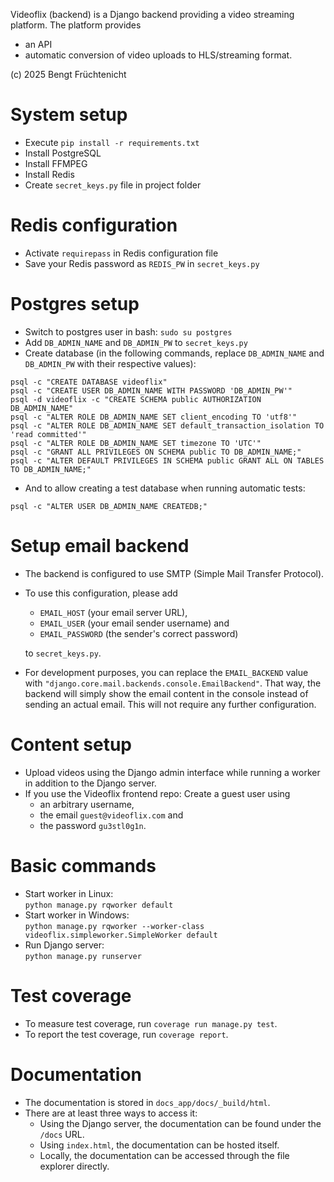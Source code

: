 Videoflix (backend) is a Django backend providing a video streaming platform.
The platform provides
- an API
- automatic conversion of video uploads to HLS/streaming format.

(c) 2025 Bengt Früchtenicht

System setup
============
- Execute `pip install -r requirements.txt`
- Install PostgreSQL
- Install FFMPEG
- Install Redis
- Create `secret_keys.py` file in project folder

Redis configuration
===================
- Activate `requirepass` in Redis configuration file
- Save your Redis password as `REDIS_PW` in `secret_keys.py`

Postgres setup
==============
- Switch to postgres user in bash: `sudo su postgres`
- Add `DB_ADMIN_NAME` and `DB_ADMIN_PW` to `secret_keys.py`
- Create database (in the following commands, replace `DB_ADMIN_NAME` and `DB_ADMIN_PW` with their respective values):

`psql -c "CREATE DATABASE videoflix"`\
`psql -c "CREATE USER DB_ADMIN_NAME WITH PASSWORD 'DB_ADMIN_PW'"`\
`psql -d videoflix -c "CREATE SCHEMA public AUTHORIZATION DB_ADMIN_NAME"`\
`psql -c "ALTER ROLE DB_ADMIN_NAME SET client_encoding TO 'utf8'"`\
`psql -c "ALTER ROLE DB_ADMIN_NAME SET default_transaction_isolation TO 'read committed'"`\
`psql -c "ALTER ROLE DB_ADMIN_NAME SET timezone TO 'UTC'"`\
`psql -c "GRANT ALL PRIVILEGES ON SCHEMA public TO DB_ADMIN_NAME;"`\
`psql -c "ALTER DEFAULT PRIVILEGES IN SCHEMA public GRANT ALL ON TABLES TO DB_ADMIN_NAME;"`

- And to allow creating a test database when running automatic tests:

`psql -c "ALTER USER DB_ADMIN_NAME CREATEDB;"`

Setup email backend
===================
- The backend is configured to use SMTP (Simple Mail Transfer Protocol).
- To use this configuration, please add
    - `EMAIL_HOST` (your email server URL),
    - `EMAIL_USER` (your email sender username) and
    - `EMAIL_PASSWORD` (the sender's correct password)
  
  to `secret_keys.py`.
- For development purposes, you can replace the `EMAIL_BACKEND` value with `"django.core.mail.backends.console.EmailBackend"`. That way, the backend will simply show the email content in the console instead of sending an actual email. This will not require any further configuration.

Content setup
=============
- Upload videos using the Django admin interface while running a worker in addition to the Django server.
- If you use the Videoflix frontend repo: Create a guest user using
    - an arbitrary username,
    - the email `guest@videoflix.com` and
    - the password `gu3stl0g1n`.

Basic commands
==============
- Start worker in Linux:\
`python manage.py rqworker default`
- Start worker in Windows:\
`python manage.py rqworker --worker-class videoflix.simpleworker.SimpleWorker default`
- Run Django server:\
`python manage.py runserver`

Test coverage
=============
- To measure test coverage, run `coverage run manage.py test`.
- To report the test coverage, run `coverage report`.

Documentation
=============
- The documentation is stored in `docs_app/docs/_build/html`.
- There are at least three ways to access it:
    - Using the Django server, the documentation can be found under the `/docs` URL. 
    - Using `index.html`, the documentation can be hosted itself.
    - Locally, the documentation can be accessed through the file explorer directly.